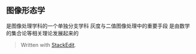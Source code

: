 ## 图像形态学
是图像处理学科的一个单独分支学科
灰度与二值图像处理中的重要手段
是由数学的集合论等相关理论发展起来的


> Written with [StackEdit](https://stackedit.io/).
<!--stackedit_data:
eyJoaXN0b3J5IjpbMjEzMjUxNTEzNF19
-->